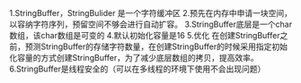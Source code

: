 
1.StringBuffer，StringBulider 是一个字符缓冲区
2.预先在内存中申请一块空间，以容纳字符序列，预留空间不够会进行自动扩容。
3.StringBuffer底层是一个char数组，该char数组是可变的
4.默认初始化容量是16
5.优化 在创建StringBuffer之前，预测StringBuffer的存储字符数量，在创建StringBuffer的时候采用指定初始化容量的方式创建StringBuffer，为了减少底层数组的拷贝，提高效率。
6.StringBuffer是线程安全的（可以在多线程的环境下使用不会出现问题）
